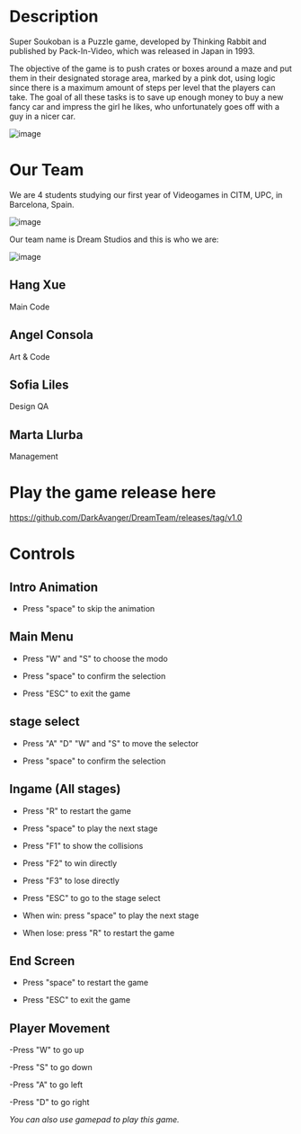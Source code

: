 # Description 

Super Soukoban is a Puzzle game, developed by Thinking Rabbit and published by Pack-In-Video, which was released in Japan in 1993.

The objective of the game is to push crates or boxes around a maze and put them in their designated storage area, marked by a pink dot, using logic since there is a maximum amount of steps per level that the players can take. The goal of all these tasks is to save up enough money to buy a new fancy car and impress the girl he likes, who unfortunately goes off with a guy in a nicer car.

![image](https://emubox.net/resources/GAME/2474/g9eP8Eip.png)

# Our Team

We are 4 students studying our first year of Videogames in CITM, UPC, in Barcelona, Spain.

![image](https://user-images.githubusercontent.com/73582921/120871784-f4f1f600-c59c-11eb-9e6b-f326efc814fc.png)

Our team name is Dream Studios and this is who we are:

![image](https://user-images.githubusercontent.com/73582921/120869681-46978200-c597-11eb-9a2d-7ed70ae00ca9.png)

## Hang Xue

Main Code

## Angel Consola

Art & Code

## Sofia Liles

Design QA

## Marta Llurba

Management

# Play the game release here

https://github.com/DarkAvanger/DreamTeam/releases/tag/v1.0


# Controls

## Intro Animation

- Press "space" to skip the animation

## Main Menu

- Press "W" and "S" to choose the modo

- Press "space" to confirm the selection

- Press "ESC" to exit the game

## stage select

- Press "A" "D" "W" and "S" to move the selector

- Press "space" to confirm the selection

## Ingame (All stages)

- Press "R" to restart the game

- Press "space" to play the next stage

- Press "F1" to show the collisions

- Press "F2" to win directly

- Press "F3" to lose directly

- Press "ESC" to go to the stage select

- When win: press "space" to play the next stage

- When lose: press "R" to restart the game

## End Screen

- Press "space" to restart the game

- Press "ESC" to exit the game

## Player Movement

-Press "W" to go up

-Press "S" to go down

-Press "A" to go left

-Press "D" to go right

*You can also use gamepad to play this game.*
